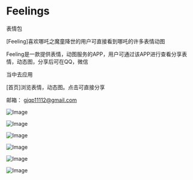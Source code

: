 # Feelings
表情包

[Feeling]喜欢哪吒之魔童降世的用户可直接看到哪吒的许多表情动图

Feeling是一款提供表情，动图服务的APP，用户可通过该APP进行查看分享表情，动态图，分享后可在QQ，微信

当中去应用

[首页]浏览表情，动态图。点击可直接分享

邮箱： gjqp11112@gmail.com




![Image](https://github.com/yuxiaohui6/Feelings/blob/master/images/Simulator%20Screen%20Shot%20-%20iPhone%208%20Plus%20-%202019-09-09%20at%2020.54.16.png)

![Image](https://github.com/yuxiaohui6/Feelings/blob/master/images/Simulator%20Screen%20Shot%20-%20iPhone%208%20Plus%20-%202019-09-09%20at%2020.54.32.png)

![Image](https://github.com/yuxiaohui6/Feelings/blob/master/images/Simulator%20Screen%20Shot%20-%20iPhone%208%20Plus%20-%202019-09-09%20at%2020.56.12.png)

![Image](https://github.com/yuxiaohui6/Feelings/blob/master/images/Simulator%20Screen%20Shot%20-%20iPhone%208%20Plus%20-%202019-09-09%20at%2020.56.29.png)

![Image](https://github.com/yuxiaohui6/Feelings/blob/master/images/img4.png)

![Image](https://github.com/yuxiaohui6/Feelings/blob/master/images/img5.png)

